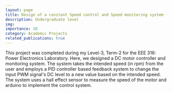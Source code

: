 ```yaml
---
layout: page
title: Design of a constant Speed control and Speed monitoring system for a DC motor
description: Undergraduate level
img:
importance: 10
category: Academic Projects
related_publications: true
---
```


This project was completed during my Level-3, Term-2 for the EEE 316: Power Electronics Laboratory. Here, we designed a DC motor controller and monitoring system. The system takes the intended speed (in rpm) from the user and employs a PID controller based feedback system to change the input PWM signal's DC level to a new value based on the intended speed. The system uses a hall effect sensor to measure the speed of the motor and arduino to implement the control system.


<!-- The details can be found in the pdf [here][LINK] -->



<!-- [LINK]:https://drive.google.com/file/d/1YoifKh4I6IPSAl-Wb13wE-IepdGaufCQ/view?usp=sharing -->